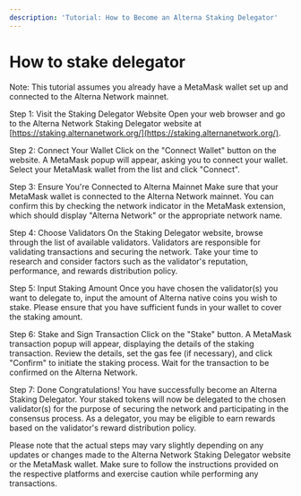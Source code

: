 ```yaml
---
description: 'Tutorial: How to Become an Alterna Staking Delegator'
---
```


# How to stake delegator

Note: This tutorial assumes you already have a MetaMask wallet set up and connected to the Alterna Network mainnet.

Step 1: Visit the Staking Delegator Website Open your web browser and go to the Alterna Network Staking Delegator website at [https://staking.alternanetwork.org/](https://staking.alternanetwork.org/).

Step 2: Connect Your Wallet Click on the "Connect Wallet" button on the website. A MetaMask popup will appear, asking you to connect your wallet. Select your MetaMask wallet from the list and click "Connect".

Step 3: Ensure You're Connected to Alterna Mainnet Make sure that your MetaMask wallet is connected to the Alterna Network mainnet. You can confirm this by checking the network indicator in the MetaMask extension, which should display "Alterna Network" or the appropriate network name.

Step 4: Choose Validators On the Staking Delegator website, browse through the list of available validators. Validators are responsible for validating transactions and securing the network. Take your time to research and consider factors such as the validator's reputation, performance, and rewards distribution policy.

Step 5: Input Staking Amount Once you have chosen the validator(s) you want to delegate to, input the amount of Alterna native coins you wish to stake. Please ensure that you have sufficient funds in your wallet to cover the staking amount.

Step 6: Stake and Sign Transaction Click on the "Stake" button. A MetaMask transaction popup will appear, displaying the details of the staking transaction. Review the details, set the gas fee (if necessary), and click "Confirm" to initiate the staking process. Wait for the transaction to be confirmed on the Alterna Network.

Step 7: Done Congratulations! You have successfully become an Alterna Staking Delegator. Your staked tokens will now be delegated to the chosen validator(s) for the purpose of securing the network and participating in the consensus process. As a delegator, you may be eligible to earn rewards based on the validator's reward distribution policy.

Please note that the actual steps may vary slightly depending on any updates or changes made to the Alterna Network Staking Delegator website or the MetaMask wallet. Make sure to follow the instructions provided on the respective platforms and exercise caution while performing any transactions.
